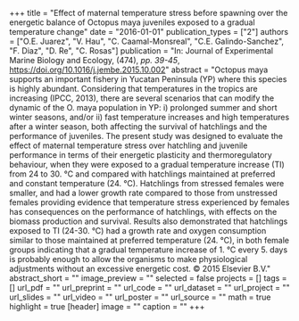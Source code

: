 +++
title = "Effect of maternal temperature stress before spawning over the energetic balance of Octopus maya juveniles exposed to a gradual temperature change"
date = "2016-01-01"
publication_types = ["2"]
authors = ["O.E. Juarez", "V. Hau", "C. Caamal-Monsreal", "C.E. Galindo-Sanchez", "F. Diaz", "D. Re", "C. Rosas"]
publication = "In: Journal of Experimental Marine Biology and Ecology, (474), _pp. 39-45_, https://doi.org/10.1016/j.jembe.2015.10.002"
abstract = "Octopus maya supports an important fishery in Yucatan Peninsula (YP) where this species is highly abundant. Considering that temperatures in the tropics are increasing (IPCC, 2013), there are several scenarios that can modify the dynamic of the O. maya population in YP: i) prolonged summer and short winter seasons, and/or ii) fast temperature increases and high temperatures after a winter season, both affecting the survival of hatchlings and the performance of juveniles. The present study was designed to evaluate the effect of maternal temperature stress over hatchling and juvenile performance in terms of their energetic plasticity and thermoregulatory behaviour, when they were exposed to a gradual temperature increase (TI) from 24 to 30. °C and compared with hatchlings maintained at preferred and constant temperature (24. °C). Hatchlings from stressed females were smaller, and had a lower growth rate compared to those from unstressed females providing evidence that temperature stress experienced by females has consequences on the performance of hatchlings, with effects on the biomass production and survival. Results also demonstrated that hatchlings exposed to TI (24-30. °C) had a growth rate and oxygen consumption similar to those maintained at preferred temperature (24. °C), in both female groups indicating that a gradual temperature increase of 1. °C every 5. days is probably enough to allow the organisms to make physiological adjustments without an excessive energetic cost. © 2015 Elsevier B.V."
abstract_short = ""
image_preview = ""
selected = false
projects = []
tags = []
url_pdf = ""
url_preprint = ""
url_code = ""
url_dataset = ""
url_project = ""
url_slides = ""
url_video = ""
url_poster = ""
url_source = ""
math = true
highlight = true
[header]
image = ""
caption = ""
+++
